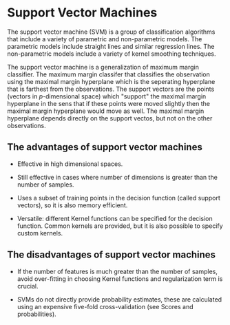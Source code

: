 Support Vector Machines
================

The support vector machine (SVM) is a group of classification algorithms that include a variety of parametric and non-parametric models. The parametric models include straight lines and similar regression lines. The non-parametric models include a variety of kernel smoothing techniques.

The support vector machine is a generalization of maximum margin classifier. The maximum margin classifer that classifies the observation using the maximal margin hyperplane which is the seperating hyperplane that is farthest from the observations. The support vectors are the points (vectors in *p*-dimensional space) which "support" the maximal margin hyperplane in the sens that if these points were moved slightly then the maximal margin hyperplane would move as well. The maximal margin hyperplane depends directly on the support vectos, but not on the other observations.

## The advantages of support vector machines

-   Effective in high dimensional spaces.

-   Still effective in cases where number of dimensions is greater than the number of samples.

-   Uses a subset of training points in the decision function (called support vectors), so it is also memory efficient.

-   Versatile: different Kernel functions can be specified for the decision function. Common kernels are provided, but it is also possible to specify custom kernels.

## The disadvantages of support vector machines

-   If the number of features is much greater than the number of samples, avoid over-fitting in choosing Kernel functions and regularization term is crucial.

-   SVMs do not directly provide probability estimates, these are calculated using an expensive five-fold cross-validation (see Scores and probabilities).
